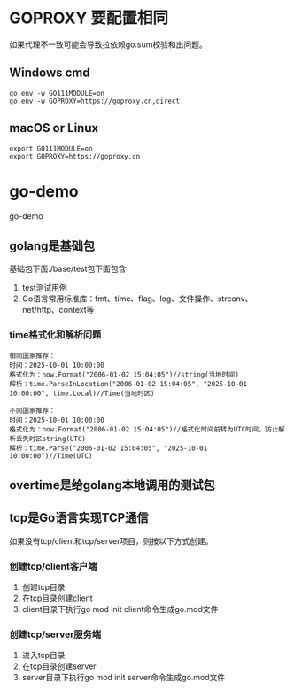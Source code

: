 # GOPROXY 要配置相同

如果代理不一致可能会导致拉依赖go.sum校验和出问题。

## Windows cmd
```shell
go env -w GO111MODULE=on
go env -w GOPROXY=https://goproxy.cn,direct
```

## macOS or Linux
```shell
export GO111MODULE=on
export GOPROXY=https://goproxy.cn
```

# go-demo
go-demo

## golang是基础包
基础包下面./base/test包下面包含
1. test测试用例
2. Go语言常用标准库：fmt、time、flag、log、文件操作、strconv、net/http、context等
### time格式化和解析问题
```text
相同国家推荐：
时间：2025-10-01 10:00:00
格式化为：now.Format("2006-01-02 15:04:05")//string(当地时间)
解析：time.ParseInLocation("2006-01-02 15:04:05", "2025-10-01 10:00:00", time.Local)//Time(当地时区)

不同国家推荐：
时间：2025-10-01 10:00:00
格式化为：now.Format("2006-01-02 15:04:05")//格式化时间前转为UTC时间，防止解析丢失时区string(UTC)
解析：time.Parse("2006-01-02 15:04:05", "2025-10-01 10:00:00")//Time(UTC)
```

## overtime是给golang本地调用的测试包

## tcp是Go语言实现TCP通信
如果没有tcp/client和tcp/server项目，则按以下方式创建。
### 创建tcp/client客户端
1. 创建tcp目录
2. 在tcp目录创建client
3. client目录下执行go mod init client命令生成go.mod文件

### 创建tcp/server服务端
1. 进入tcp目录
2. 在tcp目录创建server
3. server目录下执行go mod init server命令生成go.mod文件